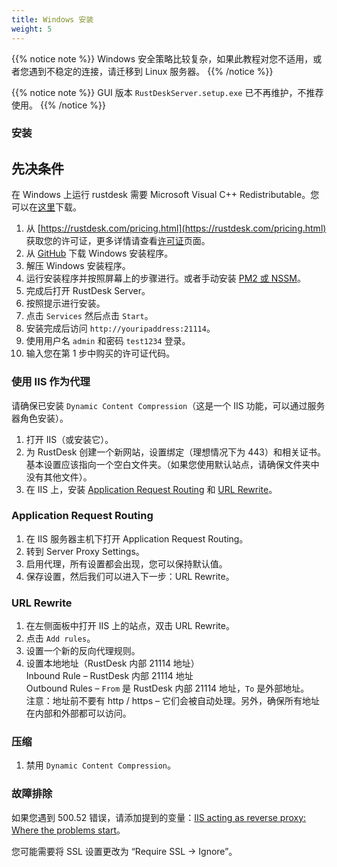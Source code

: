 ```yaml
---
title: Windows 安装
weight: 5
---
```


{{% notice note %}}
Windows 安全策略比较复杂，如果此教程对您不适用，或者您遇到不稳定的连接，请迁移到 Linux 服务器。
{{% /notice %}}

{{% notice note %}}
GUI 版本 `RustDeskServer.setup.exe` 已不再维护，不推荐使用。
{{% /notice %}}

### 安装

## 先决条件
在 Windows 上运行 rustdesk 需要 Microsoft Visual C++ Redistributable。您可以在[这里](https://learn.microsoft.com/en-us/cpp/windows/latest-supported-vc-redist)下载。

1. 从 [https://rustdesk.com/pricing.html](https://rustdesk.com/pricing.html) 获取您的许可证，更多详情请查看[许可证](https://rustdesk.com/docs/en/self-host/rustdesk-server-pro/license/)页面。
2. 从 [GitHub](https://github.com/rustdesk/rustdesk-server-pro/releases/latest) 下载 Windows 安装程序。
3. 解压 Windows 安装程序。
4. 运行安装程序并按照屏幕上的步骤进行。或者手动安装 [PM2 或 NSSM](https://rustdesk.com/docs/en/self-host/rustdesk-server-oss/windows/)。
5. 完成后打开 RustDesk Server。
6. 按照提示进行安装。
7. 点击 `Services` 然后点击 `Start`。
8. 安装完成后访问 `http://youripaddress:21114`。
9. 使用用户名 `admin` 和密码 `test1234` 登录。
10. 输入您在第 1 步中购买的许可证代码。

### 使用 IIS 作为代理

请确保已安装 `Dynamic Content Compression`（这是一个 IIS 功能，可以通过服务器角色安装）。
1. 打开 IIS（或安装它）。
2. 为 RustDesk 创建一个新网站，设置绑定（理想情况下为 443）和相关证书。基本设置应该指向一个空白文件夹。（如果您使用默认站点，请确保文件夹中没有其他文件）。
3. 在 IIS 上，安装 [Application Request Routing](https://www.iis.net/downloads/microsoft/application-request-routing) 和 [URL Rewrite](https://learn.microsoft.com/en-us/iis/extensions/url-rewrite-module/using-the-url-rewrite-module)。

### Application Request Routing

1. 在 IIS 服务器主机下打开 Application Request Routing。
2. 转到 Server Proxy Settings。
3. 启用代理，所有设置都会出现，您可以保持默认值。
4. 保存设置，然后我们可以进入下一步：URL Rewrite。

### URL Rewrite

1. 在左侧面板中打开 IIS 上的站点，双击 URL Rewrite。
2. 点击 `Add rules`。
3. 设置一个新的反向代理规则。
4. 设置本地地址（RustDesk 内部 21114 地址）\
Inbound Rule – RustDesk 内部 21114 地址\
Outbound Rules – `From` 是 RustDesk 内部 21114 地址，`To` 是外部地址。\
注意：地址前不要有 http / https – 它们会被自动处理。另外，确保所有地址在内部和外部都可以访问。

### 压缩

1. 禁用 `Dynamic Content Compression`。

### 故障排除

如果您遇到 500.52 错误，请添加提到的变量：[IIS acting as reverse proxy: Where the problems start](https://techcommunity.microsoft.com/t5/iis-support-blog/iis-acting-as-reverse-proxy-where-the-problems-start/ba-p/846259)。

您可能需要将 SSL 设置更改为 “Require SSL → Ignore”。